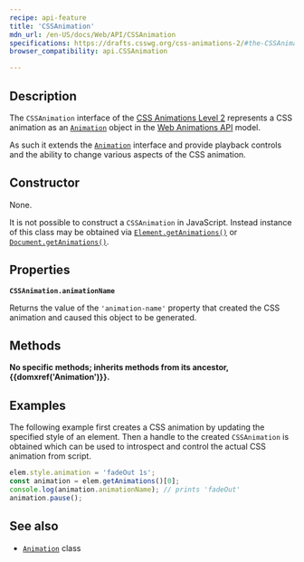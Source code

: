 ```yaml
---
recipe: api-feature
title: 'CSSAnimation'
mdn_url: /en-US/docs/Web/API/CSSAnimation
specifications: https://drafts.csswg.org/css-animations-2/#the-CSSAnimation-interface
browser_compatibility: api.CSSAnimation

---
```


## Description

The `CSSAnimation` interface of the [CSS Animations Level
2](https://drafts.csswg.org/css-animations-2/) represents a CSS animation as an
[`Animation`](/en-US/docs/Web/API/Animation/Animation) object in the
[Web Animations API](/en-US/docs/Web/API/Web_Animations_API) model.

As such it extends the [`Animation`](/en-US/docs/Web/API/Animation/Animation)
interface and provide playback controls and the ability to change various
aspects of the CSS animation.


## Constructor

None.

It is not possible to construct a `CSSAnimation` in JavaScript. Instead instance
of this class may be obtained via
[`Element.getAnimations()`](/en-US/docs/Web/API/Element/getAnimations) or
[`Document.getAnimations()`](/en-US/docs/Web/API/Document/getAnimations).

## Properties

**`CSSAnimation.animationName`**

Returns the value of the `'animation-name'` property that created the CSS
animation and caused this object to be generated.

## Methods

__No specific methods; inherits methods from its ancestor, {{domxref('Animation')}}.__
## Examples

The following example first creates a CSS animation by updating the specified
style of an element. Then a handle to the created `CSSAnimation` is obtained
which can be used to introspect and control the actual CSS animation from
script.

```js
elem.style.animation = 'fadeOut 1s';
const animation = elem.getAnimations()[0];
console.log(animation.animationName); // prints 'fadeOut'
animation.pause();
```

## See also

-   [`Animation`](/en-US/docs/Web/API/Animation/Animation) class
